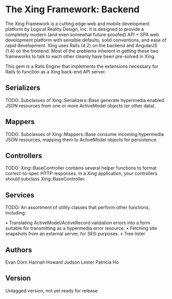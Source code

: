 The Xing Framework: Backend
===========================

The Xing Framework is a cutting edge web and mobile development platform by Logical Reality Design, Inc.  It is designed to provide a completely modern (and even somewhat future-proofed) API + SPA web development platform with sensible defaults, solid conventions, and ease of rapid development. Xing uses Rails (4.2) on the backend and AngularJS (1.4) on the frontend.  Most of the problems inherent in getting these two frameworks to talk to each other cleanly have been pre-solved in Xing.

This gem is a Rails Engine that implements the extensions necessary for Rails to function as a Xing back-end API server.

Serializers
-----------

TODO:  Subclasses of Xing::Serializers::Base generate hypermedia enabled JSON resources from one or more ActiveModel objects (or other data).


Mappers
-------

TODO:  Subclasses of Xing::Mappers::Base consume incoming hypermedia JSON resources, mapping them to ActiveModel objects for persistence.

Controllers
-----------

TODO: Xing::BaseController contains several helper functions to format correct-to-spec HTTP responses.  In a Xing application, your controllers should subclass Xing::BaseController.

Services
--------

TODO: An assortment of utility classes that perform other functions, including:

  • Translating ActiveModel/ActiveRecord validation errors into a form suitable for transmitting as a hypermedia error resource.
  • Fetching site snapshots from an external server, for SEO purposes.
  • Tree lister 


Authors
-------

Evan Dorn
Hannah Howard
Judson Lester
Patricia Ho

Version
-------

Untagged version, not yet ready for release
